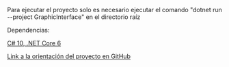 Para ejecutar el proyecto solo es necesario ejecutar el comando "dotnet run --project GraphicInterface" en el directorio raíz

Dependencias:

[C# 10, .NET Core 6](https://dotnet.microsoft.com/en-us/download)


[Link a la orientación del proyecto en GitHub](https://github.com/matcom/Domino)